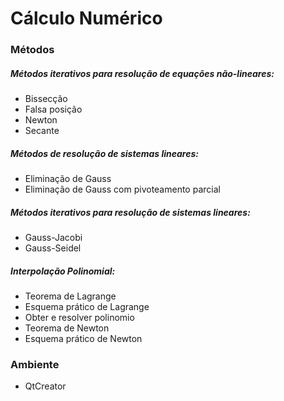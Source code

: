 # Cálculo Numérico

### Métodos

##### Métodos iterativos para resolução de equações não-lineares:

* Bissecção
* Falsa posição
* Newton
* Secante

##### Métodos de resolução de sistemas lineares:

* Eliminação de Gauss
* Eliminação de Gauss com pivoteamento parcial

##### Métodos iterativos para resolução de sistemas lineares: 

* Gauss-Jacobi
* Gauss-Seidel

##### Interpolação Polinomial: 

* Teorema de Lagrange
* Esquema prático de Lagrange
* Obter e resolver polinomio
* Teorema de Newton
* Esquema prático de Newton

### Ambiente

* QtCreator
